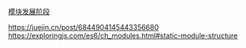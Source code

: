 [模块发展阶段](../../questions/24.JS%20%E6%A8%A1%E5%9D%97%E5%8C%96%E5%88%86%E5%93%AA%E4%BA%9B%E9%98%B6%E6%AE%B5.md)

https://juejin.cn/post/6844904145443356680
https://exploringjs.com/es6/ch_modules.html#static-module-structure
